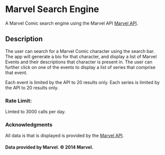 # Marvel Search Engine

A Marvel Comic search engine using the Marvel API [Marvel API](https://developer.marvel.com/documentation/getting_started).


## Description
The user can search for a Marvel Comic character using the search bar. The app will generate a bio
for that character, and display a list of Marvel Events and their descriptions that character is present in. The user can further click
on one of the events to display a list of series that comprise that event.

Each event is limited by the API to 20 results only.
Each series is limited by the API to 20 results only.

### Rate Limit: 
Limted to 3000 calls per day.


### Acknowledgments

All data is that is displayed is provided by the [Marvel API](https://developer.marvel.com/documentation/getting_started).
#### Data provided by Marvel. © 2014 Marvel.
